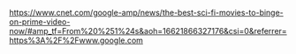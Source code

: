 https://www.cnet.com/google-amp/news/the-best-sci-fi-movies-to-binge-on-prime-video-now/#amp_tf=From%20%251%24s&aoh=16621866327176&csi=0&referrer=https%3A%2F%2Fwww.google.com